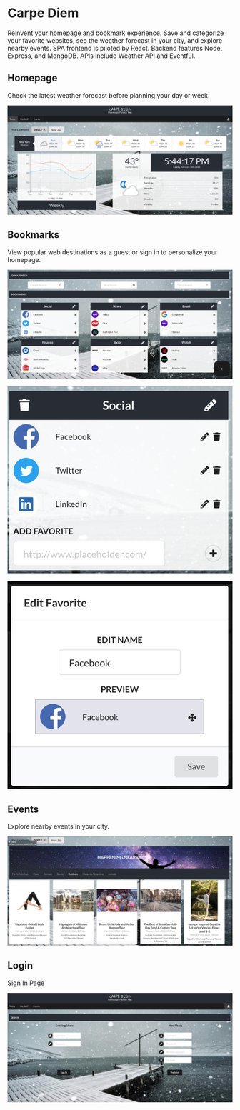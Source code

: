 # Carpe Diem

Reinvent your homepage and bookmark experience. Save and categorize your favorite websites, see the weather forecast in your city, and explore nearby events. SPA frontend is piloted by React. Backend features Node, Express, and MongoDB. APIs include Weather API and Eventful.

## Homepage

Check the latest weather forecast before planning your day or week.

![home](https://github.com/bstiles13/Carpe-Diem/blob/master/public/screenshots/home.png)

## Bookmarks

View popular web destinations as a guest or sign in to personalize your homepage.

![favorites](https://github.com/bstiles13/Carpe-Diem/blob/master/public/screenshots/favorites.png)

![favorites 2](https://github.com/bstiles13/Carpe-Diem/blob/master/public/screenshots/favorites2.png)

![favorites 3](https://github.com/bstiles13/Carpe-Diem/blob/master/public/screenshots/favorites3.png)

## Events

Explore nearby events in your city.

![events](https://github.com/bstiles13/Carpe-Diem/blob/master/public/screenshots/events.png)

## Login

Sign In Page

![login](https://github.com/bstiles13/Carpe-Diem/blob/master/public/screenshots/login.png)
